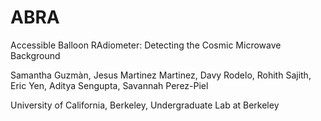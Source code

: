 # ABRA
Accessible Balloon RAdiometer: Detecting the Cosmic Microwave Background

Samantha Guzmàn, Jesus Martinez Martinez, Davy Rodelo, Rohith Sajith, Eric Yen, Aditya Sengupta, Savannah Perez-Piel

University of California, Berkeley, Undergraduate Lab at Berkeley
